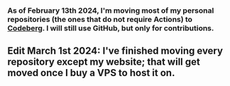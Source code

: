 ### As of February 13th 2024, I'm moving most of my personal repositories (the ones that do not require Actions) to [Codeberg](https://codeberg.org/sheep). I will still use GitHub, but only for contributions.
## Edit March 1st 2024: I've finished moving every repository except my website; that will get moved once I buy a VPS to host it on.
